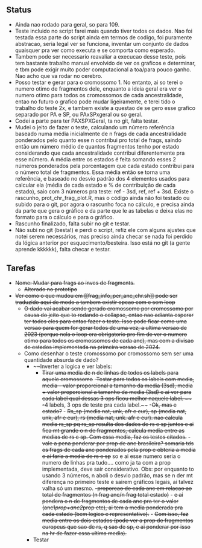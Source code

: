 ## Status

- Ainda nao rodado para geral, so para 109.
- Teste incluido no script farei mais quando tiver todos os dados. Nao foi testada essa parte do script ainda em termos de codigo, foi puramente abstracao, seria legal ver se funciona, inventar um conjunto de dados quaisquer pra ver como executa e se comporta como esperado. 
- Tambem pode ser necessario reavaliar a execucao desse teste, pois tem bastante trabalho manual envolvido de ver os graficos e determinar, e tbm pode exigir muito poder computacional a toa/para pouco ganho. Nao acho que va rodar no cerebro.
- Posso testar e gerar para o cromossomo 1. No entanto, ai so terei o numero otimo de fragmentos dele, enquanto a ideia geral era ver o numero otimo para todos os cromossomos de cada ancestralidade, entao no futuro o grafico pode mudar ligeiramente, e terei tido o trabalho do teste 2x, e tambem existe a questao de se gero esse grafico separado por PA e SP, ou PAxSPxgeral ou so geral. 
- Codei a parte para ter PAXSPXGeral, ta no git, falta testar.
 - Mudei o jeito de fazer o teste, calculando um número referência baseado numa média inicialmente de n frags de cada ancestralidade ponderados pelo quanto esse n contribui pro total de frags, saindo então um número médio de quantos fragmentos tenho por estado considerando que cada ancestralidade contribui diferentemente pra esse número. A média entre os estados é feita somando esses 2 números ponderados pela porcentagem que cada estado contribui para o número total de fragmentos. Essa média então se torna uma referência, e baseado no desvio padrão dos 4 elementos usados para calcular ela (média de cada estado e % de contribuição de cada estado), saio com 3 números pra teste: ref - 3sd, ref, ref + 3sd. Existe o rascunho, prot_chr_frag_plot.R, mas o código ainda não foi testado ou subido para o git, por agora o rascunho foca no cálculo, e precisa ainda da parte que gera o gráfico e da parte que le as tabelas e deixa elas no formato para o cálculo e para o gráfico.
 - Rascunho finalizado, falta subir no git e testar.
 - Não subi no git (besta!) e perdi o script, refiz ele com alguns ajustes que notei serem necessários, mas preciso ainda checar se nada foi perdido da lógica anterior por esquecimento/besteira. Isso está no git (a gente aprende kkkkkk), falta checar e testar.
## Tarefas

 - ~~Nome: Mudar para frags ao inves de fragments.~~
	 - ~~Alterado no prototipo~~
 - ~~Ver como o que mudou em [[frag_info_per_anc_chr.sh]] pode ser traduzido aqui de modo a tambem existir opcao com e sem loop~~
	- ~~O dado vai acabar sendo gerado cromossomo por cromossomo por causa do jeito que to rodando o collapse, entao nao adianta esperar ter todos eles para entao fazer o teste. Isso pode ficar como uma versao para quem for gerar todos de uma vez, a ultima versao de 2023 (porque nela o loop era obrigatorio pro fim de ver o numero otimo para todos os cromossomos de cada anc), mas com a divisao de estados implementada na primeira versao de 2024.~~
	- Como desenhar o teste cromossomo por cromossomo sem ser uma quantidade absurda de dado? 
		- ~~Inverter a logica e ver labels:
			- ~~Tirar uma media de n de linhas de todos os labels para aquele cromossomo~~
				-~~Testar para todos os labels com media, media - valor proporcional a tamanho da media (3sd), media + valor proporcional a tamanho da media (3sd) e ai ver para cada label qual dessas 3 ops ficou melhor naquele label.  ~~
				-~~4 labels, 3 ops de teste pra cada label.~~
		-~~Ok, mas e estado?~~
					-  ~~Rs_sp (media nat, unk, afr e eur), sp (media nat, unk, afr e eur), rs (media nat, unk. afr e eur).  nao calcula media rs_sp pq rs_sp resulta dos dados de rs e sp juntos e ai fica mt grande o n de fragmentos, calcula media entre as medias de rs e sp. Com essa media, faz os testes citados.~~
						- ~~vale a pena ponderar por prop de anc brasileira? somaria tds os frags de cada anc ponderados pela prop e obteria a media e ai faria a media de rs e sp~~ so e ai esse numero seria o numero de linhas pra tudo.... como ja ta com a prop implementada, deve sair considerativo. Obs: por enquanto to usando 3 números, n aboli o desvio padrão, mas se n der mt diferença no primeiro teste e sairem gráficos legais, ai talvez valha só um mesmo.
							-~~proporcao de cada anc em relacao ao total de fragmentos (n frag anc/n frag total estado)~~
								- ~~e ai pondera o n de fragmentos de cada anc pra ter o valor (anc1*prop+anc2*prop etc), ai tem a media ponderada pra cada estado (bem logico e representativo).~~ 
									- ~~Com isso, faz media entre os dois estados (pode ver a prop de fragmentos europeus que sao de rs, q sao de sp, e ai ponderar por isso na hr de fazer essa ultima media).~~
		- Testar